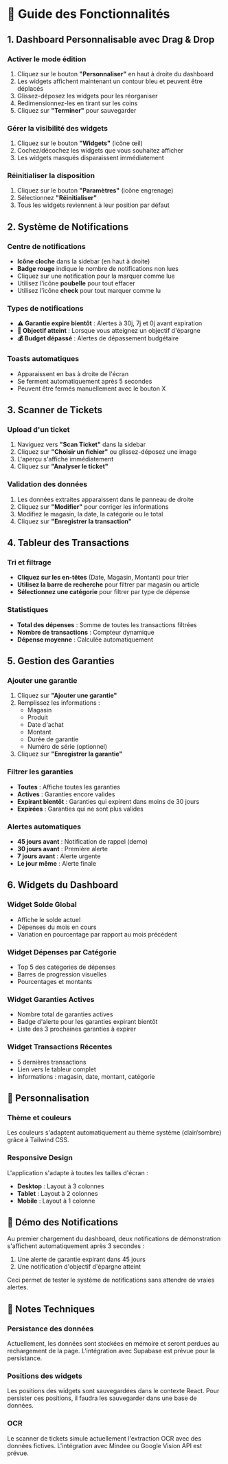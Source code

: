 # 🎯 Guide des Fonctionnalités

## 1. Dashboard Personnalisable avec Drag & Drop

### Activer le mode édition
1. Cliquez sur le bouton **"Personnaliser"** en haut à droite du dashboard
2. Les widgets affichent maintenant un contour bleu et peuvent être déplacés
3. Glissez-déposez les widgets pour les réorganiser
4. Redimensionnez-les en tirant sur les coins
5. Cliquez sur **"Terminer"** pour sauvegarder

### Gérer la visibilité des widgets
1. Cliquez sur le bouton **"Widgets"** (icône œil)
2. Cochez/décochez les widgets que vous souhaitez afficher
3. Les widgets masqués disparaissent immédiatement

### Réinitialiser la disposition
1. Cliquez sur le bouton **"Paramètres"** (icône engrenage)
2. Sélectionnez **"Réinitialiser"**
3. Tous les widgets reviennent à leur position par défaut

## 2. Système de Notifications

### Centre de notifications
- **Icône cloche** dans la sidebar (en haut à droite)
- **Badge rouge** indique le nombre de notifications non lues
- Cliquez sur une notification pour la marquer comme lue
- Utilisez l'icône **poubelle** pour tout effacer
- Utilisez l'icône **check** pour tout marquer comme lu

### Types de notifications
- **⚠️ Garantie expire bientôt** : Alertes à 30j, 7j et 0j avant expiration
- **🎯 Objectif atteint** : Lorsque vous atteignez un objectif d'épargne
- **💰 Budget dépassé** : Alertes de dépassement budgétaire

### Toasts automatiques
- Apparaissent en bas à droite de l'écran
- Se ferment automatiquement après 5 secondes
- Peuvent être fermés manuellement avec le bouton X

## 3. Scanner de Tickets

### Upload d'un ticket
1. Naviguez vers **"Scan Ticket"** dans la sidebar
2. Cliquez sur **"Choisir un fichier"** ou glissez-déposez une image
3. L'aperçu s'affiche immédiatement
4. Cliquez sur **"Analyser le ticket"**

### Validation des données
1. Les données extraites apparaissent dans le panneau de droite
2. Cliquez sur **"Modifier"** pour corriger les informations
3. Modifiez le magasin, la date, la catégorie ou le total
4. Cliquez sur **"Enregistrer la transaction"**

## 4. Tableur des Transactions

### Tri et filtrage
- **Cliquez sur les en-têtes** (Date, Magasin, Montant) pour trier
- **Utilisez la barre de recherche** pour filtrer par magasin ou article
- **Sélectionnez une catégorie** pour filtrer par type de dépense

### Statistiques
- **Total des dépenses** : Somme de toutes les transactions filtrées
- **Nombre de transactions** : Compteur dynamique
- **Dépense moyenne** : Calculée automatiquement

## 5. Gestion des Garanties

### Ajouter une garantie
1. Cliquez sur **"Ajouter une garantie"**
2. Remplissez les informations :
   - Magasin
   - Produit
   - Date d'achat
   - Montant
   - Durée de garantie
   - Numéro de série (optionnel)
3. Cliquez sur **"Enregistrer la garantie"**

### Filtrer les garanties
- **Toutes** : Affiche toutes les garanties
- **Actives** : Garanties encore valides
- **Expirant bientôt** : Garanties qui expirent dans moins de 30 jours
- **Expirées** : Garanties qui ne sont plus valides

### Alertes automatiques
- **45 jours avant** : Notification de rappel (demo)
- **30 jours avant** : Première alerte
- **7 jours avant** : Alerte urgente
- **Le jour même** : Alerte finale

## 6. Widgets du Dashboard

### Widget Solde Global
- Affiche le solde actuel
- Dépenses du mois en cours
- Variation en pourcentage par rapport au mois précédent

### Widget Dépenses par Catégorie
- Top 5 des catégories de dépenses
- Barres de progression visuelles
- Pourcentages et montants

### Widget Garanties Actives
- Nombre total de garanties actives
- Badge d'alerte pour les garanties expirant bientôt
- Liste des 3 prochaines garanties à expirer

### Widget Transactions Récentes
- 5 dernières transactions
- Lien vers le tableur complet
- Informations : magasin, date, montant, catégorie

## 🎨 Personnalisation

### Thème et couleurs
Les couleurs s'adaptent automatiquement au thème système (clair/sombre) grâce à Tailwind CSS.

### Responsive Design
L'application s'adapte à toutes les tailles d'écran :
- **Desktop** : Layout à 3 colonnes
- **Tablet** : Layout à 2 colonnes
- **Mobile** : Layout à 1 colonne

## 🔔 Démo des Notifications

Au premier chargement du dashboard, deux notifications de démonstration s'affichent automatiquement après 3 secondes :
1. Une alerte de garantie expirant dans 45 jours
2. Une notification d'objectif d'épargne atteint

Ceci permet de tester le système de notifications sans attendre de vraies alertes.

## 📝 Notes Techniques

### Persistance des données
Actuellement, les données sont stockées en mémoire et seront perdues au rechargement de la page. L'intégration avec Supabase est prévue pour la persistance.

### Positions des widgets
Les positions des widgets sont sauvegardées dans le contexte React. Pour persister ces positions, il faudra les sauvegarder dans une base de données.

### OCR
Le scanner de tickets simule actuellement l'extraction OCR avec des données fictives. L'intégration avec Mindee ou Google Vision API est prévue.
